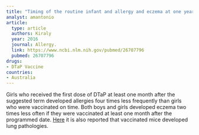 ```yaml
---
title: "Timing of the routine infant and allergy and eczema at one year of age"
analyst: amantonio
article:
  type: article
  authors: Kiraly
  year: 2016
  journal: Allergy.
  link: https://www.ncbi.nlm.nih.gov/pubmed/26707796
  pubmed: 26707796
drugs:
- DTaP Vaccine
countries:
- Australia
---
```


Girls who received the first dose of DTaP at least one month after the suggested term developed allergies four times less frequently than girls who were vaccinated on time. Both boys and girls developed eczema two times less often if they were vaccinated at least one month after the programmed date.
[Here](https://www.ncbi.nlm.nih.gov/pubmed/17224216) it is also reported that vaccinated mice developed lung pathologies.
